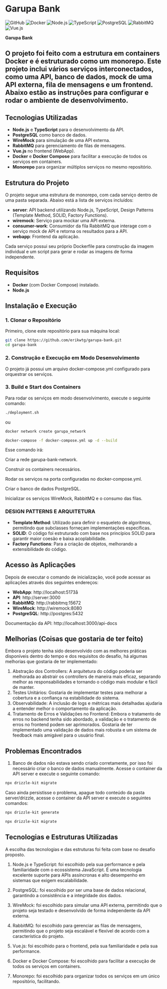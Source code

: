 # Garupa Bank

![GitHub](https://img.shields.io/github/license/seu-usuario/garupa-bank)
![Docker](https://img.shields.io/badge/Docker-✓-blue)
![Node.js](https://img.shields.io/badge/Node.js-✓-green)
![TypeScript](https://img.shields.io/badge/TypeScript-✓-blue)
![PostgreSQL](https://img.shields.io/badge/PostgreSQL-✓-blue)
![RabbitMQ](https://img.shields.io/badge/RabbitMQ-✓-orange)
![Vue.js](https://img.shields.io/badge/Vue.js-✓-brightgreen)

**Garupa Bank**

## O projeto foi feito com a estrutura em containers Docker e é estruturado como um monorepo. Este projeto inclui vários serviços interconectados, como uma API, banco de dados, mock de uma API externa, fila de mensagens e um frontend. Abaixo estão as instruções para configurar e rodar o ambiente de desenvolvimento.

## Tecnologias Utilizadas

- **Node.js** e **TypeScript** para o desenvolvimento da API.
- **PostgreSQL** como banco de dados.
- **WireMock** para simulação de uma API externa.
- **RabbitMQ** para gerenciamento de filas de mensagens.
- **Vue.js** no frontend (WebApp).
- **Docker** e **Docker Compose** para facilitar a execução de todos os serviços em containers.
- **Monorepo** para organizar múltiplos serviços no mesmo repositório.

## Estrutura do Projeto

O projeto segue uma estrutura de monorepo, com cada serviço dentro de uma pasta separada. Abaixo está a lista de serviços incluídos:

- **server**: API backend utilizando Node.js, TypeScript, Design Patterns (Template Method, SOLID, Factory Functions).
- **wiremock**: Serviço para mockar uma API externa.
- **consumer-work**: Consumidor da fila RabbitMQ que interage com o serviço mock de API e retorna os resultados para a API.
- **webapp**: Frontend da aplicação.

Cada serviço possui seu próprio Dockerfile para construção da imagem individual e um script para gerar e rodar as imagens de forma independente.

## Requisitos

- **Docker** (com Docker Compose) instalado.
- **Node.js**

## Instalação e Execução

### 1. Clonar o Repositório

Primeiro, clone este repositório para sua máquina local:

```bash
git clone https://github.com/erikwtg/garupa-bank.git
cd garupa-bank
```

### 2. Construção e Execução em Modo Desenvolvimento

O projeto já possui um arquivo docker-compose.yml configurado para orquestrar os serviços.

### 3. Build e Start dos Containers

Para rodar os serviços em modo desenvolvimento, execute o seguinte comando:

```bash
./deployment.sh
```

ou

```bash
docker network create garupa_network

docker-compose -f docker-compose.yml up -d --build
```

Esse comando irá:

Criar a rede garupa-bank-network.

Construir os containers necessários.

Rodar os serviços na porta configuradas no docker-compose.yml.

Criar o banco de dados PostgreSQL.

Inicializar os serviços WireMock, RabbitMQ e o consumo das filas.

### DESIGN PATTERNS E ARQUITETURA

- **Template Method**: Utilizado para definir o esqueleto de algoritmos, permitindo que subclasses forneçam implementações específicas.
- **SOLID**: O código foi estruturado com base nos princípios SOLID para garantir maior coesão e baixa acoplabilidade.
- **Factory Functions**: Para a criação de objetos, melhorando a extensibilidade do código.

## Acesso às Aplicações

Depois de executar o comando de inicialização, você pode acessar as aplicações através dos seguintes endereços:

- **WebApp**: http://localhost:5173å
- **API**: http://server:3000
- **RabbitMQ**: http://rabbitmq:15672
- **WireMock**: http://wiremock:8080
- **PostgreSQL**: http://postgres:5432

Documentação da API: http://localhost:3000/api-docs

## Melhorias (Coisas que gostaria de ter feito)

Embora o projeto tenha sido desenvolvido com as melhores práticas disponíveis dentro do tempo e dos requisitos do desafio, há algumas melhorias que gostaria de ter implementado:

1. Abstração dos Controllers: A arquitetura do código poderia ser melhorada ao abstrair os controllers de maneira mais eficaz, separando melhor as responsabilidades e tornando o código mais modular e fácil de manter.
2. Testes Unitários: Gostaria de implementar testes para melhorar a cobertura e a confiança na estabilidade do sistema.
3. Observabilidade: A inclusão de logs e métricas mais detalhadas ajudaria a entender melhor o comportamento da aplicação.
4. Tratamento de Erros e Validações no Frontend: Embora o tratamento de erros no backend tenha sido abordado, a validação e o tratamento de erros no frontend podem ser aprimorados. Gostaria de ter implementado uma validação de dados mais robusta e um sistema de feedback mais amigável para o usuário final.

## Problemas Encontrados

1. Banco de dados não estava sendo criado corretamente, por isso foi necessário criar o banco de dados manualmente.
Acesse o container da API server e execute o seguinte comando:

```bash
npx drizzle-kit migrate
```

Caso ainda persistisse o problema, apague todo conteúdo da pasta server/drizzle, acesse o container da API server e execute o seguintes comandos:

```bash
npx drizzle-kit generate

npx drizzle-kit migrate
```

## Tecnologias e Estruturas Utilizadas

A escolha das tecnologias e das estruturas foi feita com base no desafio proposto.

1. Node.js e TypeScript: foi escolhido pela sua performance e pela familiaridade com o ecossistema JavaScript. É uma tecnologia excelente suporte para APIs assíncronas e alto desempenho em sistemas que exigem escalabilidade.

2. PostgreSQL: foi escolhido por ser uma base de dados relacional, garantindo a consistência e a integridade dos dados.

3. WireMock: foi escolhido para simular uma API externa, permitindo que o projeto seja testado e desenvolvido de forma independente da API externa.

4. RabbitMQ: foi escolhido para gerenciar as filas de mensagens, permitindo que o projeto seja escalável e flexível de acordo com a característica do projeto.

5. Vue.js: foi escolhido para o frontend, pela sua familiaridade e pela sua performance.

6. Docker e Docker Compose: foi escolhido para facilitar a execução de todos os serviços em containers.

7. Monorepo: foi escolhido para organizar todos os serviços em um único repositório, facilitando.
